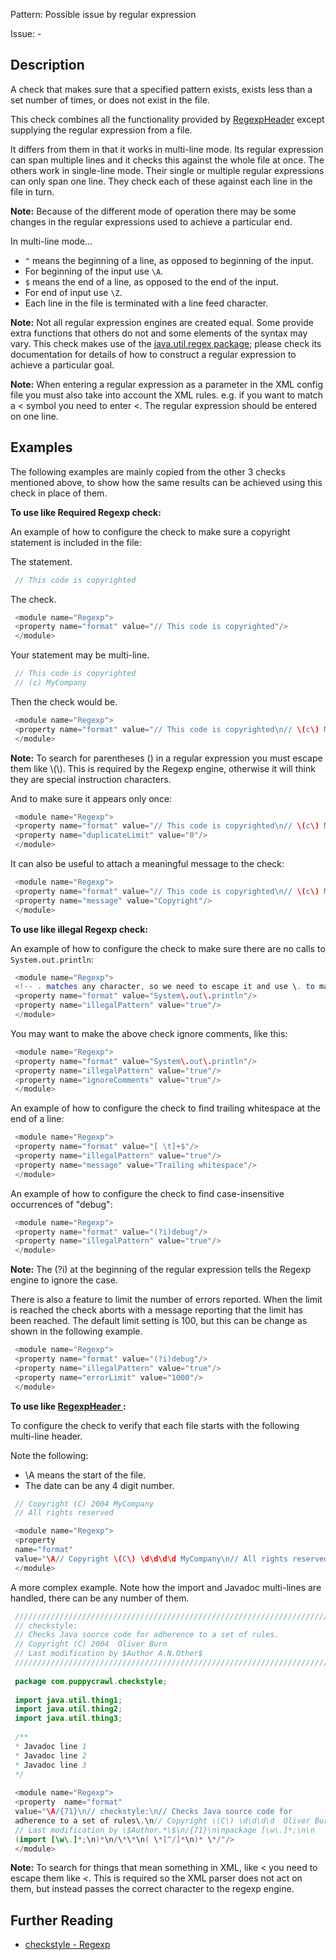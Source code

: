 Pattern: Possible issue by regular expression

Issue: -

## Description

A check that makes sure that a specified pattern exists, exists less than a set number of times, or does not exist in the file. 

This check combines all the functionality provided by [RegexpHeader](http://checkstyle.sourceforge.net/config_header.html#RegexpHeader) except supplying the regular expression from a file. 

It differs from them in that it works in multi-line mode. Its regular expression can span multiple lines and it checks this against the whole file at once. The others work in single-line mode. Their single or multiple regular expressions can only span one line. They check each of these against each line in the file in turn. 

**Note:** Because of the different mode of operation there may be some changes in the regular expressions used to achieve a particular end. 

In multi-line mode...

  - `^` means the beginning of a line, as opposed to beginning of the input.
  - For beginning of the input use `\A`.
  - `$` means the end of a line, as opposed to the end of the input.
  - For end of input use `\Z`.
  - Each line in the file is terminated with a line feed character.

**Note:** Not all regular expression engines are created equal. Some provide extra functions that others do not and some elements of the syntax may vary. This check makes use of the [java.util.regex package](https://docs.oracle.com/javase/7/docs/api/java/util/regex/package-summary.html); please check its documentation for details of how to construct a regular expression to achieve a particular goal. 

**Note:** When entering a regular expression as a parameter in the XML config file you must also take into account the XML rules. e.g. if you want to match a < symbol you need to enter &lt;. The regular expression should be entered on one line. 

## Examples

The following examples are mainly copied from the other 3 checks mentioned above, to show how the same results can be achieved using this check in place of them. 

**To use like Required Regexp check:**

An example of how to configure the check to make sure a copyright statement is included in the file: 

The statement. 


```java
 // This code is copyrighted
```
        

The check. 


```java
 <module name="Regexp">
 <property name="format" value="// This code is copyrighted"/>
 </module>
```
        

Your statement may be multi-line. 


```java
 // This code is copyrighted
 // (c) MyCompany
```
        

Then the check would be. 


```java
 <module name="Regexp">
 <property name="format" value="// This code is copyrighted\n// \(c\) MyCompany"/>
 </module>
```
        

**Note:** To search for parentheses () in a regular expression you must escape them like \\(\\). This is required by the Regexp engine, otherwise it will think they are special instruction characters. 

And to make sure it appears only once: 


```java
 <module name="Regexp">
 <property name="format" value="// This code is copyrighted\n// \(c\) MyCompany"/>
 <property name="duplicateLimit" value="0"/>
 </module>
```
        

It can also be useful to attach a meaningful message to the check: 


```java
 <module name="Regexp">
 <property name="format" value="// This code is copyrighted\n// \(c\) MyCompany"/>
 <property name="message" value="Copyright"/>
 </module>
```
        

**To use like illegal Regexp check:**

An example of how to configure the check to make sure there are no calls to `System.out.println`: 


```java
 <module name="Regexp">
 <!-- . matches any character, so we need to escape it and use \. to match dots. -->
 <property name="format" value="System\.out\.println"/>
 <property name="illegalPattern" value="true"/>
 </module>
```
        

You may want to make the above check ignore comments, like this: 


```java
 <module name="Regexp">
 <property name="format" value="System\.out\.println"/>
 <property name="illegalPattern" value="true"/>
 <property name="ignoreComments" value="true"/>
 </module>
```
        

An example of how to configure the check to find trailing whitespace at the end of a line: 


```java
 <module name="Regexp">
 <property name="format" value="[ \t]+$"/>
 <property name="illegalPattern" value="true"/>
 <property name="message" value="Trailing whitespace"/>
 </module>
```
        

An example of how to configure the check to find case-insensitive occurrences of "debug": 


```java
 <module name="Regexp">
 <property name="format" value="(?i)debug"/>
 <property name="illegalPattern" value="true"/>
 </module>
```
        

**Note:** The (?i) at the beginning of the regular expression tells the Regexp engine to ignore the case. 

There is also a feature to limit the number of errors reported. When the limit is reached the check aborts with a message reporting that the limit has been reached. The default limit setting is 100, but this can be change as shown in the following example. 


```java
 <module name="Regexp">
 <property name="format" value="(?i)debug"/>
 <property name="illegalPattern" value="true"/>
 <property name="errorLimit" value="1000"/>
 </module>
```
        

**To use like [RegexpHeader ](http://checkstyle.sourceforge.net/config_header.html#RegexpHeader):**

To configure the check to verify that each file starts with the following multi-line header. 

Note the following:

  - \A means the start of the file.
  - The date can be any 4 digit number.


```java
 // Copyright (C) 2004 MyCompany
 // All rights reserved
```
        


```java
 <module name="Regexp">
 <property
 name="format"
 value="\A// Copyright \(C\) \d\d\d\d MyCompany\n// All rights reserved"/>
 </module>
```
        

A more complex example. Note how the import and Javadoc multi-lines are handled, there can be any number of them. 


```java
 ///////////////////////////////////////////////////////////////////////
 // checkstyle:
 // Checks Java source code for adherence to a set of rules.
 // Copyright (C) 2004  Oliver Burn
 // Last modification by $Author A.N.Other$
 ///////////////////////////////////////////////////////////////////////
 
 package com.puppycrawl.checkstyle;
 
 import java.util.thing1;
 import java.util.thing2;
 import java.util.thing3;
 
 /**
 * Javadoc line 1
 * Javadoc line 2
 * Javadoc line 3
 */
 
 <module name="Regexp">
 <property  name="format"
 value="\A/{71}\n// checkstyle:\n// Checks Java source code for
 adherence to a set of rules\.\n// Copyright \(C\) \d\d\d\d  Oliver Burn\n
 // Last modification by \$Author.*\$\n/{71}\n\npackage [\w\.]*;\n\n
 (import [\w\.]*;\n)*\n/\*\*\n( \*[^/]*\n)* \*/"/>
 </module>
```

**Note:** To search for things that mean something in XML, like < you need to escape them like &lt;. This is required so the XML parser does not act on them, but instead passes the correct character to the regexp engine.

## Further Reading

* [checkstyle - Regexp](https://checkstyle.sourceforge.io/checks/regexp/regexp.html#Regexp)
